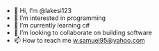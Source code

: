 - 👋 Hi, I’m @lakesi123
- 👀 I’m interested in programming
- 🌱 I’m currently learning c#
- 💞️ I’m looking to collaborate on building software
- 📫 How to reach me w.samuel95@yahoo.com

<!---
lakesi123/lakesi123 is a ✨ special ✨ repository because its `README.md` (this file) appears on your GitHub profile.
You can click the Preview link to take a look at your changes.
--->
